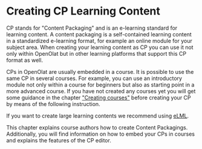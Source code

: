 # Creating CP Learning Content

CP stands for "Content Packaging" and is an e-learning standard for learning
content. A content packaging is a self-contained learning content in a
standardized e-learning format, for example an online module for your subject
area. When creating your learning content as CP you can use it not only within
OpenOlat but in other learning platforms that support this CP format as well.

CPs in OpenOlat are usually embedded in a course. It is possible to use the
same CP in several courses. For example, you can use an introductory module
not only within a course for beginners but also as starting point in a more
advanced course. If you have not created any courses yet you will get some
guidance in the chapter ["Creating courses"](Creating+Courses.html) before
creating your CP by means of the following instruction.

If you want to create large learning contents we recommend using
[eLML](http://www.elml.org "eLML").

This chapter explains course authors how to create Content Packagings.
Additionally, you will find information on how to embed your CPs in courses
and explains the features of the CP editor.

